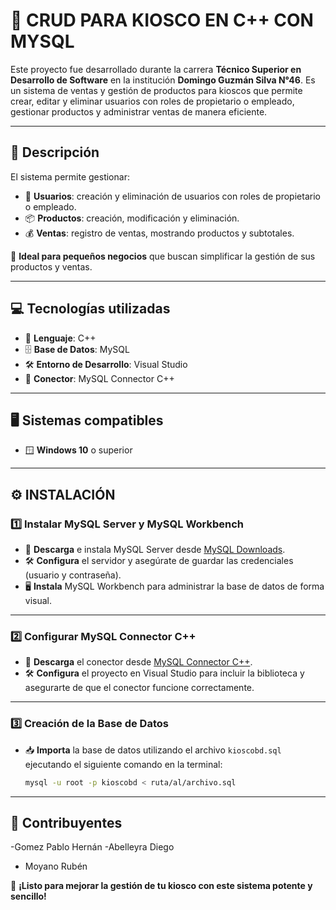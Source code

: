 
# 🎯 **CRUD PARA KIOSCO EN C++ CON MYSQL** 
Este proyecto fue desarrollado durante la carrera **Técnico Superior en Desarrollo de Software** en la institución **Domingo Guzmán Silva N°46**. Es un sistema de ventas y gestión de productos para kioscos que permite crear, editar y eliminar usuarios con roles de propietario o empleado, gestionar productos y administrar ventas de manera eficiente.

---

## 📝 **Descripción**  
El sistema permite gestionar:  
- 👤 **Usuarios**: creación y eliminación de usuarios con roles de propietario o empleado.  
- 📦 **Productos**: creación, modificación y eliminación.  
- 💰 **Ventas**: registro de ventas, mostrando productos y subtotales.  

🏪 **Ideal para pequeños negocios** que buscan simplificar la gestión de sus productos y ventas.

---

## 💻 **Tecnologías utilizadas**
- 🔷 **Lenguaje**: C++  
- 🗄️ **Base de Datos**: MySQL  
- 🛠️ **Entorno de Desarrollo**: Visual Studio  
- 🔌 **Conector**: MySQL Connector C++

---

## 🖥️ **Sistemas compatibles**
- 🪟 **Windows 10** o superior

---

## ⚙️ **INSTALACIÓN**

### 1️⃣ **Instalar MySQL Server y MySQL Workbench**
- 🔽 **Descarga** e instala MySQL Server desde [MySQL Downloads](https://dev.mysql.com/downloads/).
- 🛠️ **Configura** el servidor y asegúrate de guardar las credenciales (usuario y contraseña).
- 🖥️ **Instala** MySQL Workbench para administrar la base de datos de forma visual.

---

### 2️⃣ **Configurar MySQL Connector C++**
- 🔗 **Descarga** el conector desde [MySQL Connector C++](https://dev.mysql.com/downloads/connector/cpp/).
- 🛠️ **Configura** el proyecto en Visual Studio para incluir la biblioteca y asegurarte de que el conector funcione correctamente.

---

### 3️⃣ **Creación de la Base de Datos**
- 📥 **Importa** la base de datos utilizando el archivo `kioscobd.sql` ejecutando el siguiente comando en la terminal:  
  ```bash
  mysql -u root -p kioscobd < ruta/al/archivo.sql

---

## 🤝 Contribuyentes
-Gomez Pablo Hernán
-Abelleyra Diego
- Moyano Rubén


🚀 **¡Listo para mejorar la gestión de tu kiosco con este sistema potente y sencillo!**  
